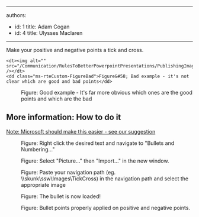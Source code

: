 

---
authors:
  - id: 1
    title: Adam Cogan
  - id: 4
    title: Ulysses Maclaren
---




<span class='intro'> 
  <p>Make your positive and negative points a tick and cross. </p>
 </span>


  <dl>
    
    <dt><img alt="" src="/Communication/RulesToBetterPowerpointPresentations/PublishingImages/TicksBad.jpg" /></dt>
    <dd class="ms-rteCustom-FigureBad">Figure&#58; Bad example - it's not clear which are good and bad points</dd>
</dl>
<dl>
    <dt><img alt="" src="/Communication/RulesToBetterPowerpointPresentations/PublishingImages/TicksGood.jpg" /></dt>
    <dd class="ms-rteCustom-FigureGood">Figure&#58; Good example - It's far more obvious which ones are the good points and which are the bad</dd>
</dl>
<dt>
<h2>More information&#58; How to do it</h2>
<p><a shape="rect" href="http&#58;//www.ssw.com.au/ssw/Standards/BetterSoftwareSuggestions/Office.aspx#RulesTicksCross">Note&#58; Microsoft should make this easier - see our suggestion</a></p>
<dl>
    <dt><img alt="" src="/Communication/RulesToBetterPowerpointPresentations/PublishingImages/RulesBullets01.jpg" /></dt>
    <dd class="ms-rteCustom-FigureNormal">Figure&#58; Right click the desired text and navigate to &quot;Bullets and Numbering...&quot;</dd>
</dl>
<dl>
    <dt><img alt="" src="/Communication/RulesToBetterPowerpointPresentations/PublishingImages/RulesBullets02.jpg" /></dt>
    <dd class="ms-rteCustom-FigureNormal">Figure&#58; Select &quot;Picture...&quot; then &quot;Import...&quot; in the new window.</dd>
</dl>
<dl>
    <dt><img alt="" src="/Communication/RulesToBetterPowerpointPresentations/PublishingImages/RulesBullets03.jpg" /></dt>
    <dd class="ms-rteCustom-FigureNormal">Figure&#58; Paste your navigation path (eg. \\skunk\ssw\Images\TickCross) in the navigation path and select the appropriate image</dd>
</dl>
<dl>
    <dt><img alt="" src="/Communication/RulesToBetterPowerpointPresentations/PublishingImages/RulesBullets04.jpg" /></dt>
    <dd class="ms-rteCustom-FigureNormal">Figure&#58; The bullet is now loaded!</dd>
</dl>
<dl>
    <dt><img alt="" src="/Communication/RulesToBetterPowerpointPresentations/PublishingImages/RulesBullets05.jpg" /></dt>
    <dd class="ms-rteCustom-FigureNormal">Figure&#58; Bullet points properly applied on positive and negative points.</dd>
</dl>
</dt>
<dl></dl>



